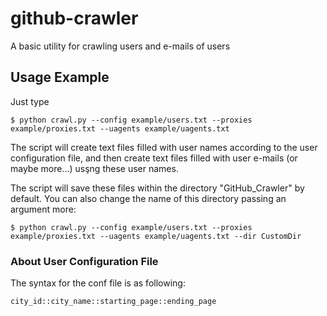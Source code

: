 # github-crawler
A basic utility for crawling users and e-mails of users

## Usage Example
Just type
```
$ python crawl.py --config example/users.txt --proxies example/proxies.txt --uagents example/uagents.txt
```
The script will create text files filled with user names according to the user configuration file, and then create text files filled with user e-mails (or maybe more...) usşng these user names.

The script will save these files within the directory "GitHub_Crawler" by default. You can also change the name of this directory passing an argument more:
```
$ python crawl.py --config example/users.txt --proxies example/proxies.txt --uagents example/uagents.txt --dir CustomDir
```

### About User Configuration File
The syntax for the conf file is as following:
```
city_id::city_name::starting_page::ending_page
```
